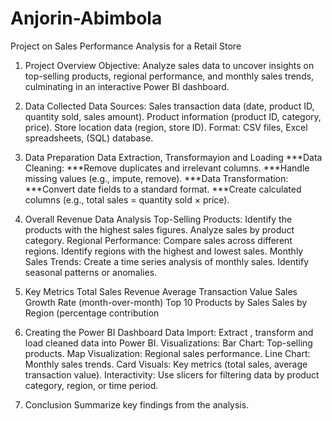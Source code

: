 # Anjorin-Abimbola

Project on Sales Performance Analysis for a Retail Store 
1. Project Overview
Objective: Analyze sales data to uncover insights on top-selling products, regional performance, and monthly sales trends, culminating in an interactive Power BI dashboard.

3. Data Collected
  Data Sources:
Sales transaction data (date, product ID, quantity sold, sales amount).
Product information (product ID, category, price).
Store location data (region, store ID).
Format: CSV files, Excel spreadsheets, (SQL) database.

5. Data Preparation
  Data Extraction, Transformayion and Loading
***Data Cleaning:
***Remove duplicates and irrelevant columns.
***Handle missing values (e.g., impute, remove).
***Data Transformation:
***Convert date fields to a standard format.
***Create calculated columns (e.g., total sales = quantity sold × price).

7. Overall Revenue Data Analysis
	Top-Selling Products:
Identify the products with the highest sales figures.
Analyze sales by product category.
Regional Performance:
Compare sales across different regions.
Identify regions with the highest and lowest sales.
Monthly Sales Trends:
Create a time series analysis of monthly sales.
Identify seasonal patterns or anomalies.

9. Key Metrics 
Total Sales Revenue
Average Transaction Value
Sales Growth Rate (month-over-month)
Top 10 Products by Sales
Sales by Region (percentage contribution

10. Creating the Power BI Dashboard
Data Import: Extract , transform and load cleaned data into Power BI.
Visualizations:
Bar Chart: Top-selling products.
Map Visualization: Regional sales performance.
Line Chart: Monthly sales trends.
Card Visuals: Key metrics (total sales, average transaction value).
Interactivity:
Use slicers for filtering data by product category, region, or time period.

11. Conclusion
Summarize key findings from the analysis.

